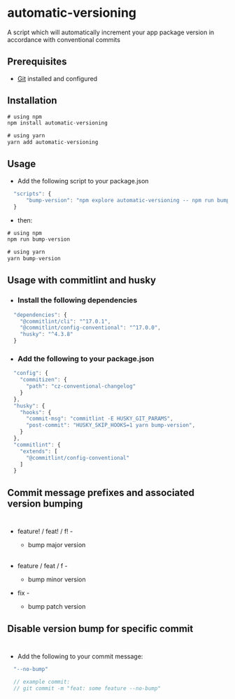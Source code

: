 # automatic-versioning

A script which will automatically increment your app package version in accordance with conventional commits

## Prerequisites
- [Git](https://git-scm.com/) installed and configured

## Installation

```js
# using npm
npm install automatic-versioning

# using yarn
yarn add automatic-versioning
```

## Usage

- Add the following script to your package.json<br/>
```js
  "scripts": {
      "bump-version": "npm explore automatic-versioning -- npm run bump-version --name=<package_name>",
  } 
```
- then:

```js
# using npm
npm run bump-version

# using yarn
yarn bump-version
```

## Usage with commitlint and husky<br/>

- ### Install the following dependencies
```js
  "dependencies": {
    "@commitlint/cli": "^17.0.1",
    "@commitlint/config-conventional": "^17.0.0",
    "husky": "^4.3.8"
  }
```

- ### Add the following to your package.json<br/>
```js
  "config": {
    "commitizen": {
      "path": "cz-conventional-changelog"
    }
  },
  "husky": {
    "hooks": {
      "commit-msg": "commitlint -E HUSKY_GIT_PARAMS",
      "post-commit": "HUSKY_SKIP_HOOKS=1 yarn bump-version",
    }
  },
  "commitlint": {
    "extends": [
      "@commitlint/config-conventional"
    ]
  }
```

## Commit message prefixes and associated version bumping<br/><br/>

- feature! / feat! / f! -
  - bump major version <br/><br/>

- feature / feat / f -
  - bump minor version <br/>

- fix -
  - bump patch version <br/>

## Disable version bump for specific commit<br/><br/>

- Add the following to your commit message:<br/>
```js
  "--no-bump"

  // example commit: 
  // git commit -m "feat: some feature --no-bump"
```